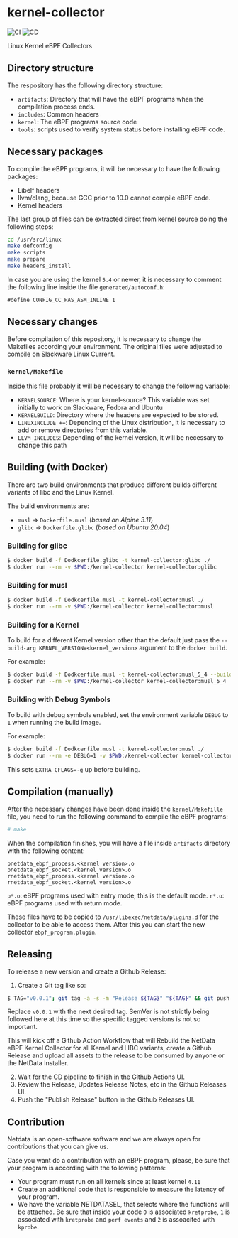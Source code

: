 # kernel-collector

![CI](https://github.com/netdata/kernel-collector/workflows/CI/badge.svg)
![CD](https://github.com/netdata/kernel-collector/workflows/CD/badge.svg)

Linux Kernel eBPF Collectors

## Directory structure

The respository has the following directory structure:

-   `artifacts`: Directory that will have the eBPF programs when the compilation process ends.
-   `includes`: Common headers
-   `kernel`: The eBPF programs source code
-   `tools`: scripts used to verify system status before installing eBPF code.

## Necessary packages

To compile the eBPF programs, it will be necessary to have the following packages:

-   Libelf headers
-   llvm/clang, because GCC prior to 10.0 cannot compile eBPF code.
-   Kernel headers

The last group of files can be extracted direct from kernel source doing the following steps:

```bash
cd /usr/src/linux
make defconfig
make scripts
make prepare
make headers_install
```

In case you are using the kernel `5.4` or newer, it is necessary to comment the following line inside the file 
 `generated/autoconf.h`:

```
#define CONFIG_CC_HAS_ASM_INLINE 1
```

## Necessary changes

Before compilation of this repository, it is necessary to change the Makefiles according your environment. The original
files were adjusted to compile on Slackware Linux Current. 


### `kernel/Makefile`

Inside this file probably it will be necessary to change the following variable:

-   `KERNELSOURCE`: Where is your kernel-source? This variable was set initially to work on Slackware, Fedora and Ubuntu
-   `KERNELBUILD`: Directory where the headers are expected to be stored.
-   `LINUXINCLUDE +=`: Depending of the Linux distribution, it is necessary to add or remove directories from this variable.
-   `LLVM_INCLUDES`: Depending of the kernel version, it will be necessary to change this path


## Building (with Docker)

There are two build environments that produce different builds different
variants of libc and the Linux Kernel.

The build environments are:

- `musl`  => `Dockerfile.musl` (_based on Alpine 3.11_)
- `glibc` => `Dockerfile.glibc` (_based on Ubuntu 20.04_)

### Building for glibc

```sh
$ docker build -f Dodkcerfile.glibc -t kernel-collector:glibc ./
$ docker run --rm -v $PWD:/kernel-collector kernel-collector:glibc
```

### Building for musl

```sh
$ docker build -f Dodkcerfile.musl -t kernel-collector:musl ./
$ docker run --rm -v $PWD:/kernel-collector kernel-collector:musl
```

### Building for a Kernel

To build for a different Kernel version other than the default just pass the
`--build-arg KERNEL_VERSION=<kernel_version>` argument to the `docker build`.

For example:

```sh
$ docker build -f Dodkcerfile.musl -t kernel-collector:musl_5_4 --build--arg KERNEL_VERSION=5.4.18 ./
$ docker run --rm -v $PWD:/kernel-collector kernel-collector:musl_5_4
```

### Building with Debug Symbols

To build with debug symbols enabled, set the environment variable `DEBUG` to `1`
when running the build image.

For example:

```sh
$ docker build -f Dodkcerfile.musl -t kernel-collector:musl ./
$ docker run --rm -e DEBUG=1 -v $PWD:/kernel-collector kernel-collector:musl
```

This sets `EXTRA_CFLAGS=-g` up before building.

## Compilation (manually)

After the necessary changes have been done inside the `kernel/Makefille` file, you need to run the following
command to compile the eBPF programs:

```bash
# make
``` 

When the compilation finishes, you will have a file inside `artifacts` directory with the following
content:

```
pnetdata_ebpf_process.<kernel version>.o
pnetdata_ebpf_socket.<kernel version>.o
rnetdata_ebpf_process.<kernel version>.o
rnetdata_ebpf_socket.<kernel version>.o
```

`p*.o`: eBPF programs used with entry mode, this is the default mode.
`r*.o`: eBPF programs used with return mode.

These files have to be copied to `/usr/libexec/netdata/plugins.d` for the collector to be able to access them.
After this you can start the new collector `ebpf_program.plugin`.

## Releasing

To release a new version and create a Github Release:

1. Create a Git tag like so:

```sh
$ TAG="v0.0.1"; git tag -a -s -m "Release ${TAG}" "${TAG}" && git push origin "${TAG}"
```

Replace `v0.0.1` with the next desired tag. SemVer is not strictly being followed
here at this time so the specific tagged versions is not so important.

This will kick off a Github Action Workflow that will Rebuild the NetData eBPF
Kernel Collector for all Kernel and LIBC variants, create a Github Release and
upload all assets to the release to be consumed by anyone or the NetData Installer.

2. Wait for the CD pipeline to finish in the Github Actions UI.
3. Review the Release, Updates Release Notes, etc in the Github Releases UI.
4. Push the "Publish Release" button in the Github Releases UI.

## Contribution

Netdata is an open-software software and we are always open for contributions that
you can give us.

Case you want do a contribution with an eBPF program, please, be sure that your program
is according with the following patterns:

-   Your program must run on all kernels since at least kernel `4.11`
-   Create an additional code that is responsible to measure the latency of your program.
-   We have the variable NETDATASEL, that selects where the functions will be attached. Be
    sure that inside your code `0` is associated `kretprobe`, `1` is associated with `kretprobe`
    and `perf events` and `2` is assoacited with `kprobe`.
